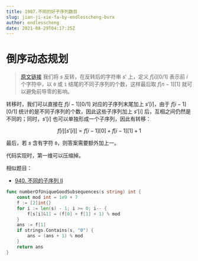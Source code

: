 ```yaml
---
title: 1987.不同的好子序列数目
slug: jian-ji-xie-fa-by-endlesscheng-bvrx
author: endlesscheng
date: 2021-08-29T04:17:25Z
---
```

# 倒序动态规划
 
> [原文链接](https://leetcode.cn/problems/number-of-unique-good-subsequences/solution/jian-ji-xie-fa-by-endlesscheng-bvrx)
我们将 $s$ 反转，在反转后的字符串 $s'$ 上，定义 $f[i][0/1]$ 表示前 $i$ 个字符中，以 $\texttt{0}$ 或 $\texttt{1}$ 结尾的不同子序列的个数，这样最后取 $f[n-1][1]$ 就可以避免前导零的影响。

转移时，我们可以直接在 $f[i-1][0/1]$ 对应的子序列末尾加上 $s'[i]$，由于 $f[i-1][0/1]$ 统计的是不同子序列的个数，因此这些子序列加上 $s'[i]$ 后，互相之间仍然是不同的；同时，$s'[i]$ 也可以单独形成一个子序列，因此有转移：

$$
f[i][s'[i]] = f[i-1][0] + f[i-1][1] + 1
$$

最后，若 $s$ 含有字符 $\texttt{0}$，则答案需要额外加上一。

代码实现时，第一维可以压缩掉。

相似题目：

- [940. 不同的子序列 II](https://leetcode-cn.com/problems/distinct-subsequences-ii/)

```go
func numberOfUniqueGoodSubsequences(s string) int {
	const mod int = 1e9 + 7
	f := [2]int{}
	for i := len(s) - 1; i >= 0; i-- {
		f[s[i]&1] = (f[0] + f[1] + 1) % mod
	}
	ans := f[1]
	if strings.Contains(s, "0") {
		ans = (ans + 1) % mod
	}
	return ans
}
```
